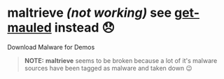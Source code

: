 # maltrieve _(not working)_ see [get-mauled](https://github.com/malice-plugins/get-mauled) instead :disappointed:

Download Malware for Demos

> **NOTE:** **maltrieve** seems to be broken because a lot of it's malware sources have been tagged as malware and taken down :wink:
